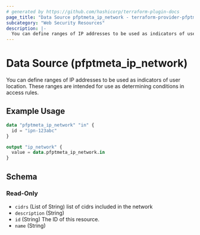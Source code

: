```yaml
---
# generated by https://github.com/hashicorp/terraform-plugin-docs
page_title: "Data Source pfptmeta_ip_network - terraform-provider-pfptmeta"
subcategory: "Web Security Resources"
description: |-
  You can define ranges of IP addresses to be used as indicators of user location. These ranges are intended for use as determining conditions in access rules.
---
```


# Data Source (pfptmeta_ip_network)

You can define ranges of IP addresses to be used as indicators of user location. These ranges are intended for use as determining conditions in access rules.

## Example Usage

```terraform
data "pfptmeta_ip_network" "in" {
  id = "ipn-123abc"
}

output "ip_network" {
  value = data.pfptmeta_ip_network.in
}
```

<!-- schema generated by tfplugindocs -->
## Schema

### Read-Only

- `cidrs` (List of String) list of cidrs included in the network
- `description` (String)
- `id` (String) The ID of this resource.
- `name` (String)
